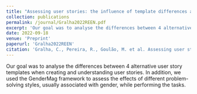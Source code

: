 ```yaml
---
title: "Assessing user stories: the influence of template differences and gender-related problem-solving styles"
collection: publications
permalink: /journal/Gralha2022REEN.pdf
excerpt: 'Our goal was to analyse the differences between 4 alternative user story templates when creating and understanding user stories.'
date: 2022-09-18
venue: 'Preprint'
paperurl: 'Gralha2022REEN'
citation: 'Gralha, C., Pereira, R., Goulão, M. et al. Assessing user stories: the influence of template differences and gender-related problem-solving styles. Requirements Eng 27, 521–544 (2022). https://doi.org/10.1007/s00766-022-00389-1'
---
```


Our goal was to analyse the differences between 4 alternative user story templates when creating and understanding user stories. In addition, we used the GenderMag framework to assess the effects of different problem-solving styles, usually associated with gender, while performing the tasks.
